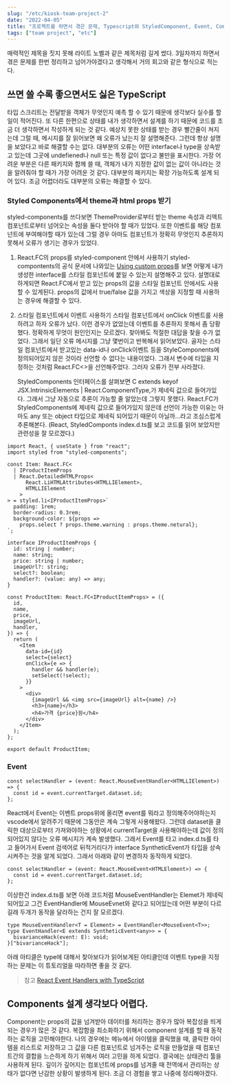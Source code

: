 ```yaml
---
slug: "/etc/kiosk-team-project-2"
date: "2022-04-05"
title: "프로젝트를 하면서 겪은 문제, Typescript와 StyledComponent, Event, Component 설계하기"
tags: ["team project", "etc"]
---
```


매력적인 제목을 짓지 못해 라이트 노벨과 같은 제목처럼 길게 썼다. 3일차까지 하면서 겪은 문제를 한번 정리하고 넘어가야겠다고 생각해서 거의 회고와 같은 형식으로 적는다.

## 쓰면 쓸 수록 좋으면서도 싫은 TypeScript

타입 스크리트는 전달받을 객체가 무엇인지 예측 할 수 있기 때문에 생각보다 실수를 할일이 적어진다. 또 다른 한편으로 상태를 내가 생각하면서 설계를 하기 때문에 코드를 조금 더 생각하면서 작성하게 되는 것 같다. 예상치 못한 상태를 받는 경우 빨간줄이 쳐지는데 그럴 때, 메시지를 잘 읽어보면 왜 오류가 났는지 잘 설명해준다. 그런데 항상 설명을 보았다고 바로 해결할 수는 없다. 대부분의 오류는 어떤 interface나 type을 상속받고 있는데 그곳에 undefiened나 null 또는 특정 값이 없다고 불만을 표시한다. 가장 어려운 부분은 다른 패키지와 함께 쓸 때, 객체가 내가 지정한 값이 없는 값이 아니라는 것을 알려줘야 할 때가 가장 어려운 것 같다. 대부분의 패키지는 확장 가능하도록 설계 되어 있다. 조금 어렵더라도 대부분의 오류는 해결할 수 있다.

### Styled Components에서 theme과 html props 받기

styled-components를 쓰다보면 ThemeProvider로부터 받는 theme 속성과 리엑트 컴포넌트로부터 넘어오는 속성을 둘다 받아야 할 때가 있었다. 또한 이벤트를 해당 컴포넌트에 부여해야할 때가 있는데 그럴 경우 아마도 컴포넌트가 정확히 무엇인지 추론하지 못해서 오류가 생기는 경우가 있었다.

1. React.FC의 props를 styled-component 안에서 사용하기
   styled-compontents의 공식 문서에 나와있는 [Using custom props](https://styled-components.com/docs/api#typescript)를 보면 어떻게 내가 생성한 interface를 스타일 컴포넌트에 붙일 수 있는지 설명해주고 있다. 설명대로 하게되면 React.FC에서 받고 있는 props의 값을 스타일 컴포넌트 안에서도 사용할 수 있게된다. props의 값에서 true/false 값을 가지고 색상을 지정할 때 사용하는 경우에 해결할 수 있다.

2. 스타일 컴포넌트에서 이벤트 사용하기
   스타일 컴포넌트에서 onClick 이벤트를 사용하려고 하자 오류가 났다. 이런 경우가 없었는데 이벤트를 추론하지 못해서 좀 당황했다. 정확하게 무엇이 원인인지는 모르겠다. 찾아봐도 적절한 대답을 찾을 수가 없었다. 그래서 일단 오류 메시지를 그냥 몇번이고 반복해서 읽어보았다. 골자는 스타일 컴포넌트에서 받고있는 data-id나 onClick이벤트 등을 StyleComponents에 정의되어있지 않은 것이라 선언할 수 없다는 내용이었다. 그래서 변수에 타입을 지정하는 것처럼 React.FC<>을 선언해주었다. 그러자 오류가 전부 사라졌다.

   StyledComponents 인터페이스를 살펴보면 C extends keyof JSX.IntrinsicElements | React.ComponentType<any>,가 제네릭 값으로 들어가있다. 그래서 그냥 자동으로 추론이 가능할 줄 알았는데 그렇지 못했다. React.FC가 StyledComponents에 제네릭 값으로 들어가있지 않은데 선언이 가능한 이유는 아마도 any 또는 object 타입으로 제네릭 되어있기 때문이 아닐까...라고 조심스럽게 추론해본다. (React, StyledComponts index.d.ts를 보고 코드를 읽어 보았지만 관련성을 잘 모르겠다.)

```tsx
import React, { useState } from "react";
import styled from "styled-components";

const Item: React.FC<
  | IProductItemProps
  | React.DetailedHTMLProps<
      React.LiHTMLAttributes<HTMLLIElement>,
      HTMLLIElement
    >
> = styled.li<IProductItemProps>`
  padding: 1rem;
  border-radius: 0.3rem;
  background-color: ${props =>
    props.select ? props.theme.warning : props.theme.netural};
`;

interface IProductItemProps {
  id: string | number;
  name: string;
  price: string | number;
  imageUrl?: string;
  select?: boolean;
  handler?: (value: any) => any;
}

const ProductItem: React.FC<IProductItemProps> = ({
  id,
  name,
  price,
  imageUrl,
  handler,
}) => {
  return (
    <Item
      data-id={id}
      select={select}
      onClick={e => {
        handler && handler(e);
        setSelect(!select);
      }}
    >
      <div>
        {imageUrl && <img src={imageUrl} alt={name} />}
        <h3>{name}</h3>
        <h4>가격 {price}원</h4>
      </div>
    </Item>
  );
};

export default ProductItem;
```

### Event

```tsx
const selectHandler = (event: React.MouseEventHandler<HTMLLIElement>) => {
  const id = event.currentTarget.dataset.id;
};
```

React에서 Event는 이벤트 props위에 올리면 event를 뭐라고 정의해주어야하는지 vscode에서 알려주기 때문에 그동안은 계속 그렇게 사용해왔다. 그런데 dataset을 클릭한 대상으로부터 가져와야하는 상황에서 currentTarget을 사용해야하는데 값이 정의되어있지 않다는 오류 메시지가 계속 발생했다. 그래서 Event를 타고 index.d.ts를 타고 들어가서 Event 검색어로 뒤적거리다가 interface SyntheticEvent가 타입을 상속시켜주는 것을 알게 되었다. 그래서 아래와 같이 변경하자 동작하게 되었다.

```tsx
const selectHandler = (event: React.MouseEvent<HTMLElement>) => {
  const id = event.currentTarget.dataset.id;
};
```

이상한건 index.d.ts를 보면 아래 코드처럼 MouseEventHandler는 Elemet가 제네릭 되어있고 그건 EventHandler에 MouseEvnet<T>와 같다고 되어있는데 어떤 부분이 다르길래 두개가 동작을 달라하는 건지 잘 모르겠다.

```tsx
type MouseEventHandler<T = Element> = EventHandler<MouseEvent<T>>;
type EventHandler<E extends SyntheticEvent<any>> = {
  bivarianceHack(event: E): void;
}["bivarianceHack"];
```

아래 아티클은 type에 대해서 찾아보다가 읽어보게된 아티클인데 이벤트 type을 지정하는 문제는 이 튜토리얼을 따라하면 좋을 것 같다.

> 참고
> [React Event Handlers with TypeScript](https://www.carlrippon.com/React-event-handlers-with-typescript/)

## Components 설계 생각보다 어렵다.

Component는 props의 값을 넘겨받아 데이터를 처리하는 경우가 많아 복잡성을 띄게 되는 경우가 많은 것 같다. 복잡함을 최소화하기 위해서 component 설계를 할 때 동작하는 로직을 고민해야한다. 나의 경우에는 메뉴에서 아이템을 클릭했을 때, 클릭한 아이템을 리스트로 저장하고 그 값을 다른 컴포넌트로 넘겨주는 로직을 만들었을 때 컴포넌트간의 결합을 느슨하게 하기 위해서 여러 고민을 하게 되었다. 결국에는 상태관리 툴을 사용하게 된다. 깊이가 깊어지는 컴포넌트에 props를 넘겨줄 때 전역에서 관리하는 상태가 없다면 난감한 상황이 발생하게 된다. 조금 더 경험을 쌓고 나중에 정리해야겠다.
